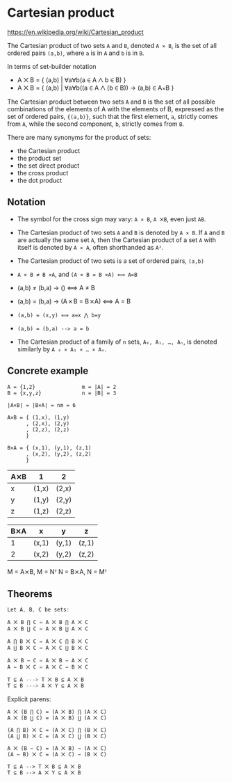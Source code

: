 # Cartesian product

https://en.wikipedia.org/wiki/Cartesian_product

The Cartesian product of two sets `A` and `B`, denoted `A ⨯ B`, is the set of all ordered pairs `(a,b)`, where `a` is in `A` and `b` is in `B`.

In terms of set-builder notation
- A ⨉ B = { (a,b) | ∀a∀b(a ∈ A ⋀ b ∈ B) }
- A ⨉ B = { (a,b) | ∀a∀b((a ∈ A ⋀ (b ∈ B)) -> (a,b) ∈ A⨯B }

The Cartesian product between two sets `A` and `B` is the set of all possible combinations of the elements of A with the elements of B, expressed as the set of ordered pairs, `{(a,b)}`, such that the first element, `a`, strictly comes from `A`, while the second component, `b`, strictly comes from `B`.

There are many synonyms for the product of sets:
- the Cartesian product
- the product set
- the set direct product
- the cross product
- the dot product


## Notation

- The symbol for the cross sign may vary: `A ⨯ B`, `A ⨉B`, even just `AB`.
- The Cartesian product of two sets `A` and `B` is denoted by `A ⨯ B`. If `A` and `B` are actually the same set `A`, then the Cartesian product of a set `A` with itself is denoted by `A ⨯ A`, often shorthanded as `A²`.
- The Cartesian product of two sets is a set of ordered pairs, `(a,b)`

- `A ⨯ B ≠ B ⨯A`, and `(A ⨯ B = B ⨯A) ⟺ A=B`
- (a,b) ≠ (b,a) -> () ⟺ A ≠ B
- (a,b) = (b,a) -> (A ⨯ B = B ⨯A) ⟺ A = B
- `(a,b) = (x,y) ⟺ a=x ⋀ b=y`
- `(a,b) = (b,a) --> a = b`


- The Cartesian product of a family of `n` sets, `A₀, A₁, …, Aₙ`, is denoted similarly by `A ₀ ⨯ A₁ ⨯ … ⨯ Aₙ`.



## Concrete example

```
A = {1,2}               m = |A| = 2
B = {x,y,z}             n = |B| = 3

|A⨯B| = |B⨯A| = nm = 6

A⨯B = { (1,x), (1,y)
      , (2,x), (2,y)
      , (2,z), (2,z)
      }

B⨯A = { (x,1), (y,1), (z,1)
      , (x,2), (y,2), (z,2)
      }
```


A⨯B |  1    |  2
----|-------|------
x   | (1,x) | (2,x)
y   | (1,y) | (2,y)
z   | (1,z) | (2,z)

B⨯A |  x    |  y    |  z
----|-------|-------|-------
1   | (x,1) | (y,1) | (z,1)
2   | (x,2) | (y,2) | (z,2)

M = A⨯B, M = Nᵀ
N = B⨯A, N = Mᵀ


## Theorems

```js
Let A, B, C be sets:

A ⨉ B ⋂ C = A ⨉ B ⋂ A ⨉ C
A ⨉ B ⋃ C = A ⨉ B ⋃ A ⨉ C

A ⋂ B ⨉ C = A ⨉ C ⋂ B ⨉ C
A ⋃ B ⨉ C = A ⨉ C ⋃ B ⨉ C

A ⨉ B − C = A ⨉ B − A ⨉ C
A − B ⨉ C = A ⨉ C − B ⨉ C

T ⊆ A ---> T ⨉ B ⊆ A ⨉ B
T ⊆ B ---> A ⨉ Y ⊆ A ⨉ B
```


Explicit parens:

```
A ⨉ (B ⋂ C) = (A ⨉ B) ⋂ (A ⨉ C)
A ⨉ (B ⋃ C) = (A ⨉ B) ⋃ (A ⨉ C)

(A ⋂ B) ⨉ C = (A ⨉ C) ⋂ (B ⨉ C)
(A ⋃ B) ⨉ C = (A ⨉ C) ⋃ (B ⨉ C)

A ⨉ (B − C) = (A ⨉ B) − (A ⨉ C)
(A − B) ⨉ C = (A ⨉ C) − (B ⨉ C)

T ⊆ A --> T ⨉ B ⊆ A ⨉ B
T ⊆ B --> A ⨉ Y ⊆ A ⨉ B
```
